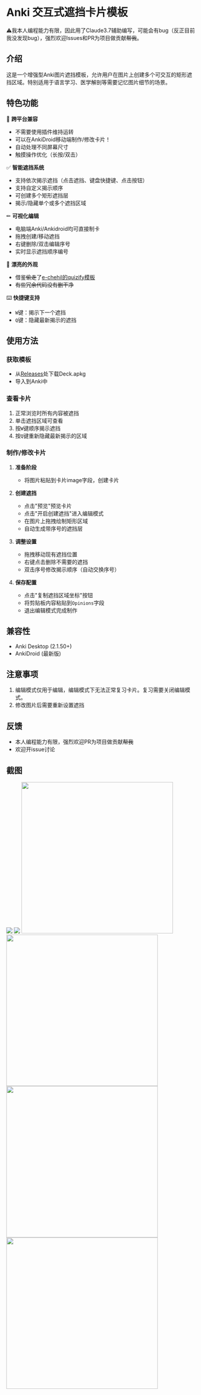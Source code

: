 # Anki 交互式遮挡卡片模板
⚠️我本人编程能力有限，因此用了Claude3.7辅助编写，可能会有bug（反正目前我没发现bug），强烈欢迎Issues和PR为项目做贡献~~帮我~~。
## 介绍
这是一个增强型Anki图片遮挡模板，允许用户在图片上创建多个可交互的矩形遮挡区域。特别适用于语言学习、医学解剖等需要记忆图片细节的场景。

## 特色功能
📱 **跨平台兼容**  
- 不需要使用插件维持运转
- 可以在AnkiDroid移动端制作/修改卡片！
- 自动处理不同屏幕尺寸  
- 触摸操作优化（长按/双击）

✅ **智能遮挡系统**  
- 支持依次揭示遮挡（点击遮挡、键盘快捷键、点击按钮）
- 支持自定义揭示顺序
- 可创建多个矩形遮挡层
- 揭示/隐藏单个或多个遮挡区域

✏ **可视化编辑**  
- 电脑端Anki/Ankidroid均可直接制卡
- 拖拽创建/移动遮挡
- 右键删除/双击编辑序号
- 实时显示遮挡顺序编号

🎨 **漂亮的外观**  
- 借鉴~~偷走~~了[e-chehil的quizify模板](https://github.com/e-chehil/anki-quizify)
- ~~有些冗余代码没有删干净~~

⌨️ **快捷键支持**  
- `W`键：揭示下一个遮挡  
- `Q`键：隐藏最新揭示的遮挡  
## 使用方法
### 获取模板
- 从[Releases](https://github.com/Sunrongguo2008/anki-image-occlusion-template/releases)处下载Deck.apkg
- 导入到Anki中

### 查看卡片
1. 正常浏览时所有内容被遮挡
2. 单击遮挡区域可查看
3. 按`W`键顺序揭示遮挡
4. 按`Q`键重新隐藏最新揭示的区域

### 制作/修改卡片
1. **准备阶段**  
   - 将图片粘贴到卡片image字段，创建卡片

2. **创建遮挡**  
   - 点击"预览"预览卡片
   - 点击"开启创建遮挡"进入编辑模式  
   - 在图片上拖拽绘制矩形区域  
   - 自动生成带序号的遮挡层  

3. **调整设置**  
   - 拖拽移动现有遮挡位置  
   - 右键点击删除不需要的遮挡  
   - 双击序号修改揭示顺序（自动交换序号）  

4. **保存配置**  
   - 点击"复制遮挡区域坐标"按钮  
   - 将剪贴板内容粘贴到`Opinions`字段  
   - 退出编辑模式完成制作  

## 兼容性
- Anki Desktop (2.1.50+)  
- AnkiDroid (最新版)

## 注意事项
1. 编辑模式仅用于编辑，编辑模式下无法正常复习卡片。复习需要关闭编辑模式。
2. 修改图片后需要重新设置遮挡

## 反馈
- 本人编程能力有限，强烈欢迎PR为项目做贡献~~帮我~~
- 欢迎开issue讨论

## 截图
<img src="https://github.com/user-attachments/assets/ad92706a-a09c-4d5c-bbb5-127b793af87b"/>
<img src="https://github.com/user-attachments/assets/5c47f48a-2a84-41b9-ace2-c678c8f70e5b"/>
<img src="https://github.com/user-attachments/assets/adc6c5e5-03ce-4ec0-b199-c2015918703b" width="400px" />
<img src="https://github.com/user-attachments/assets/eca604c4-9159-45cb-86bd-5c94e4d2c809" width="400px" />
<img src="https://github.com/user-attachments/assets/953755f6-a208-4b61-b4e6-107c64935542" width="400px" />
<img src="https://github.com/user-attachments/assets/1c26fec2-3bad-4d6a-b36f-d101f63b4a7e" width="400px" />
